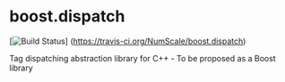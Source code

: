# boost.dispatch

[![Build Status](https://travis-ci.org/NumScale/boost.dispatch.png?branch=develop)]
 (https://travis-ci.org/NumScale/boost.dispatch)

Tag dispatching abstraction library for C++ - To be proposed as a Boost library
